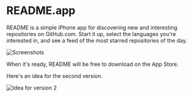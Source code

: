 README.app
======

README is a simple iPhone app for discovering new and interesting repositories on GitHub.com. Start it up, select the languages you're interested in, and see a feed of the most starred repositories of the day.

![Screenshots](https://dl.dropboxusercontent.com/u/11299300/README_GitHub.png)

When it's ready, README will be free to download on the App Store.

Here's an idea for the second version.

![Idea for version 2](http://f.cl.ly/items/1W1c3A0K1j3V0P3i2h0Y/README_v2.png)
